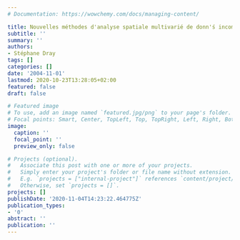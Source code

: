 ```yaml
---
# Documentation: https://wowchemy.com/docs/managing-content/

title: Nouvelles méthodes d'analyse spatiale multivarié de donn'ś incomplètes
subtitle: ''
summary: ''
authors:
- Stéphane Dray
tags: []
categories: []
date: '2004-11-01'
lastmod: 2020-10-23T13:28:05+02:00
featured: false
draft: false

# Featured image
# To use, add an image named `featured.jpg/png` to your page's folder.
# Focal points: Smart, Center, TopLeft, Top, TopRight, Left, Right, BottomLeft, Bottom, BottomRight.
image:
  caption: ''
  focal_point: ''
  preview_only: false

# Projects (optional).
#   Associate this post with one or more of your projects.
#   Simply enter your project's folder or file name without extension.
#   E.g. `projects = ["internal-project"]` references `content/project/deep-learning/index.md`.
#   Otherwise, set `projects = []`.
projects: []
publishDate: '2020-11-04T14:23:22.464775Z'
publication_types:
- '0'
abstract: ''
publication: ''
---
```


